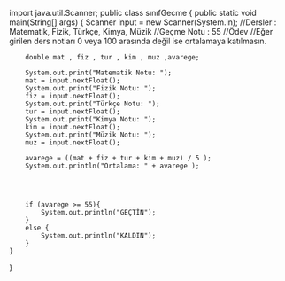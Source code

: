 import java.util.Scanner;
public class sınıfGecme {
    public static void main(String[] args) {
        Scanner input = new Scanner(System.in);
        //Dersler : Matematik, Fizik, Türkçe, Kimya, Müzik
        //Geçme Notu : 55
        //Ödev
        //Eğer girilen ders notları 0 veya 100 arasında değil ise ortalamaya katılmasın.

        double mat , fiz , tur , kim , muz ,avarege;

        System.out.print("Matematik Notu: ");
        mat = input.nextFloat();
        System.out.print("Fizik Notu: ");
        fiz = input.nextFloat();
        System.out.print("Türkçe Notu: ");
        tur = input.nextFloat();
        System.out.print("Kimya Notu: ");
        kim = input.nextFloat();
        System.out.print("Müzik Notu: ");
        muz = input.nextFloat();

        avarege = ((mat + fiz + tur + kim + muz) / 5 );
        System.out.println("Ortalama: " + avarege );

       


        if (avarege >= 55){
            System.out.println("GEÇTİN");
        }
        else {
            System.out.println("KALDIN");
        }
    }
}
